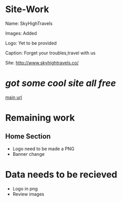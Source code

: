 # Site-Work

Name: SkyHighTravels

Images: Added

Logo: Yet to be provided

Caption: Forget your troubles,travel with us

Site: http://www.skyhightravels.co/

# _got some cool site all free_

[main url](https://colorlib.com/wp/free-travel-website-templates/)

# Remaining work

## Home Section

- Logo need to be made a PNG
- Banner change

# Data needs to be recieved

- Logo in png
- Review images

